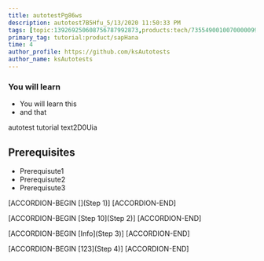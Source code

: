 ```yaml
---
title: autotestPg86ws
description: autotest7B5Hfu_5/13/2020 11:50:33 PM
tags: [topic:139269250608756787992873,products:tech/73554900100700000996,tutorial:experience/advanced]
primary_tag: tutorial:product/sapHana
time: 4
author_profile: https://github.com/ksAutotests
author_name: ksAutotests
---
```

### You will learn
- You will learn this
- and that

autotest tutorial text2D0Uia

## Prerequisites
- Prerequisute1
- Prerequisute2
- Prerequisute3

[ACCORDION-BEGIN [](Step 1)]
[ACCORDION-END]

[ACCORDION-BEGIN [Step 10](Step 2)]
[ACCORDION-END]

[ACCORDION-BEGIN [Info](Step 3)]
[ACCORDION-END]

[ACCORDION-BEGIN [123](Step 4)]
[ACCORDION-END]

